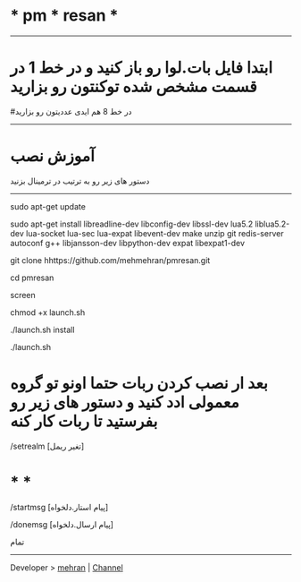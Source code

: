 # * pm * resan *
* * *
# ابتدا فایل بات.لوا رو باز کنید و در خط 1 در قسمت مشخص شده توکنتون رو بزارید
#در خط 8 هم ایدی عددیتون رو بزارید
* * *
# آموزش نصب
دستور های زیر رو به ترتیب در ترمینال بزنید
* * *
sudo apt-get update

sudo apt-get install libreadline-dev libconfig-dev libssl-dev lua5.2 liblua5.2-dev lua-socket lua-sec lua-expat libevent-dev make unzip git redis-server autoconf g++ libjansson-dev libpython-dev expat libexpat1-dev


git clone hhttps://github.com/mehmehran/pmresan.git

cd pmresan

screen

chmod +x launch.sh

./launch.sh install

./launch.sh

# بعد ار نصب کردن ربات حتما اونو تو گروه معمولی ادد کنید و دستور های زیر رو بفرستید تا ربات کار کنه

/setrealm [تغیر ریمل]
 # * *
/startmsg [پیام استار.دلخواه]

/donemsg [پیام ارسال.دلخواه]


تمام
* * * * * * * * * * * ** * * * * * * * * * * *
 Developer > [mehran](https://Telegram.me/sudo_tokhs_telegram) | 
 [Channel](https://Telegram.me/plugin_free)
